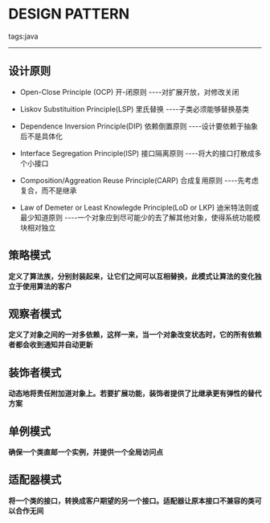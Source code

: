 ﻿# DESIGN PATTERN

tags:java

---

## 设计原则
* Open-Close Principle (OCP) 开-闭原则 ----对扩展开放，对修改关闭

* Liskov Substituition Principle(LSP) 里氏替换 ----子类必须能够替换基类
* Dependence Inversion Principle(DIP) 依赖倒置原则 ----设计要依赖于抽象后不是具体化
* Interface Segregation Principle(ISP) 接口隔离原则 ----将大的接口打散成多个小接口
* Composition/Aggreation Reuse Principle(CARP) 合成复用原则 ----先考虑复合，而不是继承
* Law of Demeter or Least Knowlegde Principle(LoD or LKP) 迪米特法则或最少知道原则 ----一个对象应到尽可能少的去了解其他对象，使得系统功能模块相对独立

## 策略模式
**定义了算法族，分别封装起来，让它们之间可以互相替换，此模式让算法的变化独立于使用算法的客户**

## 观察者模式
**定义了对象之间的一对多依赖，这样一来，当一个对象改变状态时，它的所有依赖者都会收到通知并自动更新**

## 装饰者模式
**动态地将责任附加道对象上。若要扩展功能，装饰者提供了比继承更有弹性的替代方案**

## 单例模式
**确保一个类直邮一个实例，并提供一个全局访问点**

## 适配器模式
**将一个类的接口，转换成客户期望的另一个接口。适配器让原本接口不兼容的类可以合作无间**
